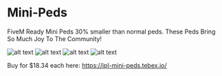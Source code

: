 # Mini-Peds
FiveM Ready Mini Peds 30% smaller than normal peds. These Peds Bring So Much Joy To The Community!

![alt text](https://dunb17ur4ymx4.cloudfront.net/packages/images/a8bc903919d8127660a0fcdca7ceb77369552e7e.png)
![alt text](https://dunb17ur4ymx4.cloudfront.net/packages/images/1727d35c48ff38b9108372897548f6ee5581bd34.png)
![alt text](https://i.imgur.com/qgVVKAN.png)
![alt text](https://i.imgur.com/UwarYQf.jpeg)

Buy for $18.34 each here: https://ipl-mini-peds.tebex.io/
